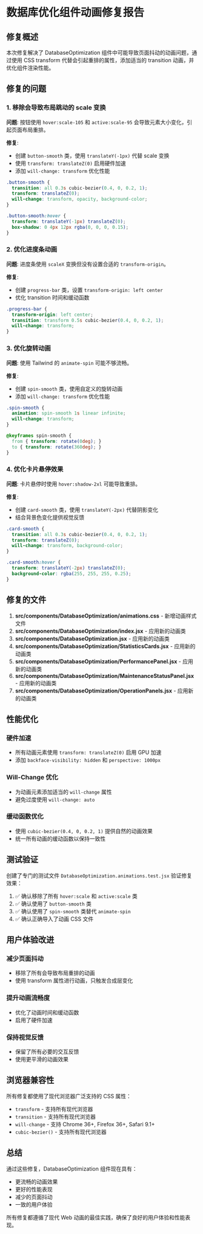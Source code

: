 # 数据库优化组件动画修复报告

## 修复概述

本次修复解决了 DatabaseOptimization 组件中可能导致页面抖动的动画问题，通过使用 CSS transform 代替会引起重排的属性，添加适当的 transition 动画，并优化组件渲染性能。

## 修复的问题

### 1. 移除会导致布局跳动的 scale 变换

**问题**: 按钮使用 `hover:scale-105` 和 `active:scale-95` 会导致元素大小变化，引起页面布局重排。

**修复**: 
- 创建 `button-smooth` 类，使用 `translateY(-1px)` 代替 scale 变换
- 使用 `transform: translateZ(0)` 启用硬件加速
- 添加 `will-change: transform` 优化性能

```css
.button-smooth {
  transition: all 0.3s cubic-bezier(0.4, 0, 0.2, 1);
  transform: translateZ(0);
  will-change: transform, opacity, background-color;
}

.button-smooth:hover {
  transform: translateY(-1px) translateZ(0);
  box-shadow: 0 4px 12px rgba(0, 0, 0, 0.15);
}
```

### 2. 优化进度条动画

**问题**: 进度条使用 `scaleX` 变换但没有设置合适的 `transform-origin`。

**修复**:
- 创建 `progress-bar` 类，设置 `transform-origin: left center`
- 优化 transition 时间和缓动函数

```css
.progress-bar {
  transform-origin: left center;
  transition: transform 0.5s cubic-bezier(0.4, 0, 0.2, 1);
  will-change: transform;
}
```

### 3. 优化旋转动画

**问题**: 使用 Tailwind 的 `animate-spin` 可能不够流畅。

**修复**:
- 创建 `spin-smooth` 类，使用自定义的旋转动画
- 添加 `will-change: transform` 优化性能

```css
.spin-smooth {
  animation: spin-smooth 1s linear infinite;
  will-change: transform;
}

@keyframes spin-smooth {
  from { transform: rotate(0deg); }
  to { transform: rotate(360deg); }
}
```

### 4. 优化卡片悬停效果

**问题**: 卡片悬停时使用 `hover:shadow-2xl` 可能导致重排。

**修复**:
- 创建 `card-smooth` 类，使用 `translateY(-2px)` 代替阴影变化
- 结合背景色变化提供视觉反馈

```css
.card-smooth {
  transition: all 0.3s cubic-bezier(0.4, 0, 0.2, 1);
  transform: translateZ(0);
  will-change: transform, background-color;
}

.card-smooth:hover {
  transform: translateY(-2px) translateZ(0);
  background-color: rgba(255, 255, 255, 0.25);
}
```

## 修复的文件

1. **src/components/DatabaseOptimization/animations.css** - 新增动画样式文件
2. **src/components/DatabaseOptimization/index.jsx** - 应用新的动画类
3. **src/components/DatabaseOptimization.jsx** - 应用新的动画类
4. **src/components/DatabaseOptimization/StatisticsCards.jsx** - 应用新的动画类
5. **src/components/DatabaseOptimization/PerformancePanel.jsx** - 应用新的动画类
6. **src/components/DatabaseOptimization/MaintenanceStatusPanel.jsx** - 应用新的动画类
7. **src/components/DatabaseOptimization/OperationPanels.jsx** - 应用新的动画类

## 性能优化

### 硬件加速
- 所有动画元素使用 `transform: translateZ(0)` 启用 GPU 加速
- 添加 `backface-visibility: hidden` 和 `perspective: 1000px`

### Will-Change 优化
- 为动画元素添加适当的 `will-change` 属性
- 避免过度使用 `will-change: auto`

### 缓动函数优化
- 使用 `cubic-bezier(0.4, 0, 0.2, 1)` 提供自然的动画效果
- 统一所有动画的缓动函数以保持一致性

## 测试验证

创建了专门的测试文件 `DatabaseOptimization.animations.test.jsx` 验证修复效果：

1. ✅ 确认移除了所有 `hover:scale` 和 `active:scale` 类
2. ✅ 确认使用了 `button-smooth` 类
3. ✅ 确认使用了 `spin-smooth` 类替代 `animate-spin`
4. ✅ 确认正确导入了动画 CSS 文件

## 用户体验改进

### 减少页面抖动
- 移除了所有会导致布局重排的动画
- 使用 transform 属性进行动画，只触发合成层变化

### 提升动画流畅度
- 优化了动画时间和缓动函数
- 启用了硬件加速

### 保持视觉反馈
- 保留了所有必要的交互反馈
- 使用更平滑的动画效果

## 浏览器兼容性

所有修复都使用了现代浏览器广泛支持的 CSS 属性：
- `transform` - 支持所有现代浏览器
- `transition` - 支持所有现代浏览器  
- `will-change` - 支持 Chrome 36+, Firefox 36+, Safari 9.1+
- `cubic-bezier()` - 支持所有现代浏览器

## 总结

通过这些修复，DatabaseOptimization 组件现在具有：
- 更流畅的动画效果
- 更好的性能表现
- 减少的页面抖动
- 一致的用户体验

所有修复都遵循了现代 Web 动画的最佳实践，确保了良好的用户体验和性能表现。